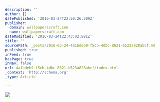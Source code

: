 ```yaml
---
description: ''
author: []
datePublished: '2016-03-24T22:50:26.509Z'
publisher:
  domain: wallpaperscraft.com
  name: wallpaperscraft.com
dateModified: '2016-03-24T22:43:02.881Z'
title: ''
sourcePath: _posts/2016-03-24-4a1bdeb9-f5cb-4dbc-8621-b523a828abcf.md
published: true
inFeed: true
hasPage: true
inNav: false
url: 4a1bdeb9-f5cb-4dbc-8621-b523a828abcf/index.html
_context: 'http://schema.org'
_type: Article

---
```

![](https://wallpaperscraft.com/image/paper_crumpled_light_shadow_35117_1920x1080.jpg)